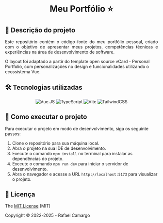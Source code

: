 <h1 align="center">Meu Portfólio ⭐</h1>

## 📝 Descrição do projeto

<p align="justify">
Este repositório contém o código-fonte do meu portfólio pessoal, criado com o objetivo de apresentar meus projetos, competências técnicas e experiências na área de desenvolvimento de software.

O layout foi adaptado a partir do template open source vCard - Personal Portfolio, com personalizações no design e funcionalidades utilizando o ecossistema Vue.</p>

## 🛠️ Tecnologias utilizadas

<p align="center">
    <img src="https://img.shields.io/badge/Vue.js-4FC08D.svg?style=for-the-badge&logo=vue.js&logoColor=white" alt="Vue.JS" />
    <img src="https://img.shields.io/badge/TypeScript-007ACC?style=for-the-badge&logo=typescript&logoColor=white" alt="TypeScript" />    
    <img src="https://img.shields.io/badge/Vite-646CFF.svg?style=for-the-badge&logo=vite&logoColor=white" alt="Vite" />
    <img src="https://img.shields.io/badge/tailwindcss-%2338B2AC.svg?style=for-the-badge&logo=tailwind-css&logoColor=white" alt="TailwindCSS" />
</p>

## 🚀 Como executar o projeto

Para executar o projeto em modo de desenvolvimento, siga os seguinte passos:

1. Clone o repositório para sua máquina local.
2. Abra o projeto na sua IDE de desenvolvimento.
3. Execute o comando `npm install` no terminal para instalar as dependências do projeto.
4. Execute o comando `npm run dev` para iniciar o servidor de desenvolvimento.
5. Abra o navegador e acesse a URL `http://localhost:5173` para visualizar o projeto.

## 🔑 Licença

The [MIT License](https://github.com/rafandoo/rafandoo.github.io/blob/451b19f0440123211b405fd7db90d9ee91ff9a6d/LICENSE) (MIT)

Copyright :copyright: 2022-2025 - Rafael Camargo

